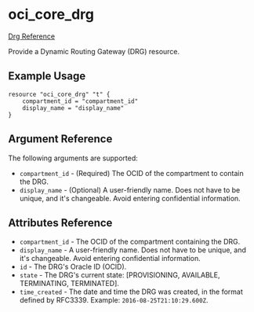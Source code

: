 # oci\_core\_drg

[Drg Reference][56529582]

  [56529582]: https://docs.us-phoenix-1.oraclecloud.com/api/#/en/iaas/20160918/Drg/ "DrgReference"

Provide a Dynamic Routing Gateway (DRG) resource.

## Example Usage

```
resource "oci_core_drg" "t" {
    compartment_id = "compartment_id"
    display_name = "display_name"
}
```

## Argument Reference

The following arguments are supported:

* `compartment_id` - (Required) The OCID of the compartment to contain the DRG.
* `display_name` - (Optional) A user-friendly name. Does not have to be unique, and it's changeable. Avoid entering confidential information.

## Attributes Reference
* `compartment_id` - The OCID of the compartment containing the DRG.
* `display_name` - A user-friendly name. Does not have to be unique, and it's changeable. Avoid entering confidential information.
* `id` - The DRG's Oracle ID (OCID).
* `state` - The DRG's current state: [PROVISIONING, AVAILABLE, TERMINATING, TERMINATED].
* `time_created` - The date and time the DRG was created, in the format defined by RFC3339. Example: `2016-08-25T21:10:29.600Z`.
